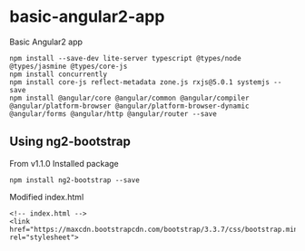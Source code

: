 # basic-angular2-app
Basic Angular2 app 

```
npm install --save-dev lite-server typescript @types/node @types/jasmine @types/core-js
npm install concurrently
npm install core-js reflect-metadata zone.js rxjs@5.0.1 systemjs --save
npm install @angular/core @angular/common @angular/compiler @angular/platform-browser @angular/platform-browser-dynamic @angular/forms @angular/http @angular/router --save
```

## Using ng2-bootstrap
From v1.1.0 
Installed package
```
npm install ng2-bootstrap --save
```
Modified index.html
```
<!-- index.html -->
<link href="https://maxcdn.bootstrapcdn.com/bootstrap/3.3.7/css/bootstrap.min.css" rel="stylesheet">
```




